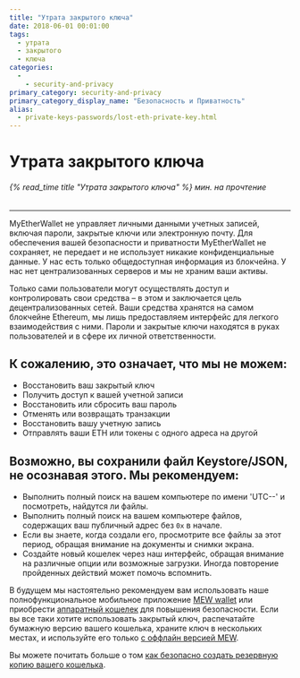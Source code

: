 ```yaml
---
title: "Утрата закрытого ключа"
date: 2018-06-01 00:01:00
tags:
  - утрата
  - закрытого
  - ключа
categories:
  - 
    - security-and-privacy
primary_category: security-and-privacy
primary_category_display_name: "Безопасность и Приватность"
alias:
  - private-keys-passwords/lost-eth-private-key.html
---
```


# **Утрата закрытого ключа**

###### {% read_time title "Утрата закрытого ключа" %} мин. на прочтение

* * *

MyEtherWallet не управляет личными данными учетных записей, включая пароли, закрытые ключи или электронную почту. Для обеспечения вашей безопасности и приватности MyEtherWallet не сохраняет, не передает и не использует никакие конфиденциальные данные. У нас есть только общедоступная информация из блокчейна. У нас нет централизованных серверов и мы не храним ваши активы.

Только сами пользователи могут осуществлять доступ и контролировать свои средства – в этом и заключается цель децентрализованных сетей. Ваши средства хранятся на самом блокчейне Ethereum, мы лишь предоставляем интерфейс для легкого взаимодействия с ними. Пароли и закрытые ключи находятся в руках пользователей и в сфере их личной ответственности.

## **К сожалению, это означает, что мы не можем:**

-   Восстановить ваш закрытый ключ
-   Получить доступ к вашей учетной записи
-   Восстановить или сбросить ваш пароль
-   Отменять или возвращать транзакции
-   Восстановить вашу учетную запись
-   Отправлять ваши ETH или токены с одного адреса на другой

## **Возможно, вы сохранили файл Keystore/JSON, не осознавая этого. Мы рекомендуем:**

-   Выполнить полный поиск на вашем компьютере по имени 'UTC--' и посмотреть, найдутся ли файлы.
-   Выполнить полный поиск на вашем компьютере файлов, содержащих ваш публичный адрес без `0x` в начале.
-   Если вы знаете, когда создали его, просмотрите все файлы за этот период, обращая внимание на документы и снимки экрана.
-   Создайте новый кошелек через наш интерфейс, обращая внимание на различные опции или возможные загрузки. Иногда повторение пройденных действий может помочь вспомнить.

В будущем мы настоятельно рекомендуем вам использовать наше полнофункциональное мобильное приложение [MEW wallet](/@@@@@@/mewwallet/mewwallet-user-guide/) или приобрести [аппаратный кошелек](/@@@@@@/hardware-wallets/using-ledger-with-mew/) для повышения безопасности. Если вы все таки хотите использовать закрытый ключ, распечатайте бумажную версию вашего кошелька, храните ключ в нескольких местах, и используйте его только [с оффлайн версией MEW](/@@@@@@/offline/offline-mew-looks-weird/).

Вы можете почитать больше о том [как безопасно создать резервную копию вашего кошелька](/@@@@@@/mewconnect/mewconnect-101-recover/).
